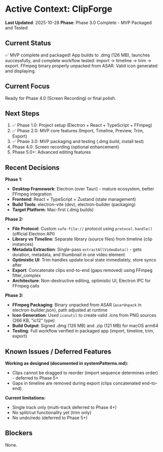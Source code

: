# Active Context: ClipForge

**Last Updated**: 2025-10-28
**Phase**: Phase 3.0 Complete - MVP Packaged and Tested

## Current Status

✅ MVP complete and packaged! App builds to .dmg (126 MB), launches successfully, and complete workflow tested: import → timeline → trim → export. FFmpeg binary properly unpacked from ASAR. Valid icon generated and displaying.

## Current Focus

Ready for Phase 4.0 (Screen Recording) or final polish.

## Next Steps

1. ✅ Phase 1.0: Project setup (Electron + React + TypeScript + FFmpeg)
2. ✅ Phase 2.0: MVP core features (Import, Timeline, Preview, Trim, Export)
3. ✅ Phase 3.0: MVP packaging and testing (.dmg build, install test)
4. Phase 4.0: Screen recording (optional enhancement)
5. Phase 5.0+: Advanced editing features

## Recent Decisions

**Phase 1:**
- **Desktop Framework**: Electron (over Tauri) - mature ecosystem, better FFmpeg integration
- **Frontend**: React + TypeScript + Zustand (state management)
- **Build Tools**: electron-vite (dev), electron-builder (packaging)
- **Target Platform**: Mac-first (.dmg builds)

**Phase 2:**
- **File Protocol**: Custom `safe-file://` protocol using `protocol.handle()` (official Electron API)
- **Library vs Timeline**: Separate library (source files) from timeline (clip instances)
- **Metadata Extraction**: Single-pass `extractAllVideoData()` - gets duration, metadata, and thumbnail in one video element
- **Optimistic UI**: Trim handles update local state immediately, store syncs after
- **Export**: Concatenate clips end-to-end (gaps removed) using FFmpeg filter_complex
- **Architecture**: Non-destructive editing, optimistic UI, Electron IPC for FFmpeg calls

**Phase 3:**
- **FFmpeg Packaging**: Binary unpacked from ASAR (`asarUnpack` in electron-builder.json), path adjusted at runtime
- **Icon Generation**: Used `iconutil` to create valid .icns from PNG sources (266 KB, "ic12" type)
- **Build Output**: Signed .dmg (126 MB) and .zip (121 MB) for macOS arm64
- **Testing**: Full workflow verified in packaged app (import, timeline, trim, export)

## Known Issues / Deferred Features

**Working as designed (documented in systemPatterns.md):**
- Clips cannot be dragged to reorder (import sequence determines order) - deferred to Phase 5+
- Gaps in timeline are removed during export (clips concatenated end-to-end)

**Current limitations:**
- Single track only (multi-track deferred to Phase 4+)
- No split/cut functionality yet (trim only)
- No undo/redo (deferred to Phase 5+)

## Blockers

None.
